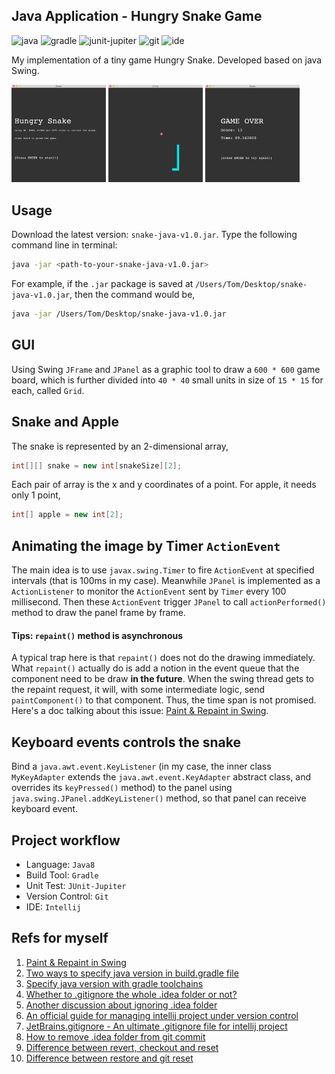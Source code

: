 ## Java Application - Hungry Snake Game
![java](https://img.shields.io/badge/java-1.8-brightgreen)
![gradle](https://img.shields.io/badge/gradle-7.0-brightgreen)
![junit-jupiter](https://img.shields.io/badge/junit-5.7.0-brightgreen)
![git](https://img.shields.io/badge/git-2.24.3-brightgreen)
![ide](https://img.shields.io/badge/intellij-21.3.1-brightgreen)

My implementation of a tiny game Hungry Snake. Developed based on java Swing.
<p align="left" width="100%">
    <img width="30%" src="imgs/snake-welcome.png"> 
    <img width="30%" src="imgs/snake-gameplay.png"> 
    <img width="30%" src="imgs/snake-gameover.png"> 
</p>

## Usage
Download the latest version: `snake-java-v1.0.jar`. Type the following command line in terminal:
```bash
java -jar <path-to-your-snake-java-v1.0.jar>
```

For example, if the `.jar` package is saved at `/Users/Tom/Desktop/snake-java-v1.0.jar`, then the command would be,
```bash
java -jar /Users/Tom/Desktop/snake-java-v1.0.jar
```

## GUI
Using Swing `JFrame` and `JPanel` as a graphic tool to draw a `600 * 600` game board, which is further divided into `40 * 40` small units in size of `15 * 15` for each, called `Grid`.

## Snake and Apple
The snake is represented by an 2-dimensional array,
```java
int[][] snake = new int[snakeSize][2];
```
Each pair of array is the x and y coordinates of a point. For apple, it needs only 1 point,
```java
int[] apple = new int[2];
```

## Animating the image by Timer `ActionEvent`
The main idea is to use `javax.swing.Timer` to fire `ActionEvent` at specified intervals (that is 100ms in my case). Meanwhile `JPanel` is implemented as a `ActionListener` to monitor the `ActionEvent` sent by `Timer` every 100 millisecond. Then these `ActionEvent` trigger `JPanel` to call `actionPerformed()` method to draw the panel frame by frame.

#### Tips: `repaint()` method is asynchronous
A typical trap here is that `repaint()` does not do the drawing immediately. What `repaint()` actually do is add a notion in the event queue that the component need to be draw **in the future**. When the swing thread gets to the repaint request, it will, with some intermediate logic, send
`paintComponent()` to that component. Thus, the time span is not promised. Here's a doc talking about this issue: [<ins>Paint & Repaint in Swing</ins>](https://web.stanford.edu/class/archive/cs/cs108/cs108.1092/handouts/27PaintRepaint.pdf).

## Keyboard events controls the snake
Bind a `java.awt.event.KeyListener` (in my case, the inner class `MyKeyAdapter` extends the `java.awt.event.KeyAdapter` abstract class, and overrides its `keyPressed()` method) to the panel using `java.swing.JPanel.addKeyListener()` method, so that panel can receive keyboard event.

## Project workflow
- Language: `Java8`
- Build Tool: `Gradle`
- Unit Test: `JUnit-Jupiter`
- Version Control: `Git`
- IDE: `Intellij`

## Refs for myself
1. [Paint & Repaint in Swing](https://web.stanford.edu/class/archive/cs/cs108/cs108.1092/handouts/27PaintRepaint.pdf)
2. [Two ways to specify java version in build.gradle file](https://stackoverflow.com/questions/27861658/how-specify-the-required-java-version-in-a-gradle-build)
3. [Specify java version with gradle toolchains](https://docs.gradle.org/current/userguide/toolchains.html)
4. [Whether to .gitignore the whole .idea folder or not?](https://stackoverflow.com/questions/3041154/intellij-idea-9-10-what-folders-to-check-into-or-not-check-into-source-contro)
5. [Another discussion about ignoring .idea folder](https://stackoverflow.com/questions/11968531/what-to-gitignore-from-the-idea-folder)
6. [An official guide for managing intellij project under version control](https://intellij-support.jetbrains.com/hc/en-us/articles/206544839-How-to-manage-projects-under-Version-Control-Systems)
7. [JetBrains.gitignore - An ultimate .gitignore file for intellij project](https://github.com/github/gitignore/blob/main/Global/JetBrains.gitignore)
8. [How to remove .idea folder from git commit](https://www.david-merrick.com/2017/08/04/how-to-remove-the-idea-folder-from-git/)
9. [Difference between revert, checkout and reset](https://stackoverflow.com/questions/8358035/whats-the-difference-between-git-revert-checkout-and-reset)
10. [Difference between restore and git reset](https://stackoverflow.com/questions/58003030/what-is-the-git-restore-command-and-what-is-the-difference-between-git-restor/58003889#58003889)
